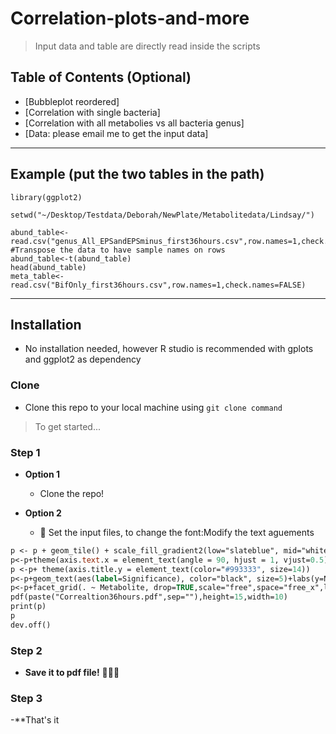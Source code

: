 # Correlation-plots-and-more

> Input data and table are directly read inside the scripts



## Table of Contents (Optional)



- [Bubbleplot reordered]
- [Correlation with single bacteria]
- [Correlation with all metabolies vs all bacteria genus]
- [Data: please email me to get the input data]


---

## Example (put the two tables in the path)

```library(gplots)
library(ggplot2)

setwd("~/Desktop/Testdata/Deborah/NewPlate/Metabolitedata/Lindsay/")

abund_table<-read.csv("genus_All_EPSandEPSminus_first36hours.csv",row.names=1,check.names=FALSE)
#Transpose the data to have sample names on rows
abund_table<-t(abund_table)
head(abund_table)
meta_table<-read.csv("BifOnly_first36hours.csv",row.names=1,check.names=FALSE)
```

---

## Installation

- No installation needed, however R studio is recommended with gplots and ggplot2 as dependency

### Clone

- Clone this repo to your local machine using `git clone command`


> To get started...

### Step 1

- **Option 1**
    - Clone the repo!

- **Option 2**
    - 👯 Set the input files, to change the font:Modify the text aguements
```p <- ggplot(aes(x=Type, y=Taxa, fill=Correlation), data=df)
p <- p + geom_tile() + scale_fill_gradient2(low="slateblue", mid="white", high="red") 
p<-p+theme(axis.text.x = element_text(angle = 90, hjust = 1, vjust=0.5))
p <-p+ theme(axis.title.y = element_text(color="#993333", size=14))
p<-p+geom_text(aes(label=Significance), color="black", size=5)+labs(y=NULL, x=NULL, fill=method)
p<-p+facet_grid(. ~ Metabolite, drop=TRUE,scale="free",space="free_x",labeller=Env_labeller)
pdf(paste("Correaltion36hours.pdf",sep=""),height=15,width=10)
print(p)
p
dev.off()
```
### Step 2

- **Save it to pdf file!** 🔨🔨🔨

### Step 3

-**That's it
